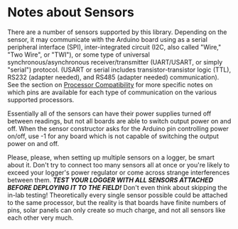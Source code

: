 # Notes about Sensors <!-- {#page_sensor_notes} -->

There are a number of sensors supported by this library.
Depending on the sensor, it may communicate with the Arduino board using as a serial peripheral interface (SPI), inter-integrated circuit (I2C, also called "Wire," "Two Wire", or "TWI"), or some type of universal synchronous/asynchronous receiver/transmitter (UART/USART, or simply "serial") protocol.
(USART or serial includes transistor-transistor logic (TTL), RS232 (adapter needed), and RS485 (adapter needed) communication).
See the section on [Processor Compatibility](https://envirodiy.github.io/ModularSensors/page_processor_compatibility.html) for more specific notes on which pins are available for each type of communication on the various supported processors.

Essentially all of the sensors can have their power supplies turned off between readings, but not all boards are able to switch output power on and off.
When the sensor constructor asks for the Arduino pin controlling power on/off, use -1 for any board which is not capable of switching the output power on and off.

Please, please, when setting up multiple sensors on a logger, be smart about it.
Don't try to connect too many sensors all at once or you're likely to exceed your logger's power regulator or come across strange interferences between them.
_**TEST YOUR LOGGER WITH ALL SENSORS ATTACHED BEFORE DEPLOYING IT TO THE FIELD!**_
Don't even think about skipping the in-lab testing!
Theoretically every single sensor possible could be attached to the same processor, but the reality is that boards have finite numbers of pins, solar panels can only create so much charge, and not all sensors like each other very much.
